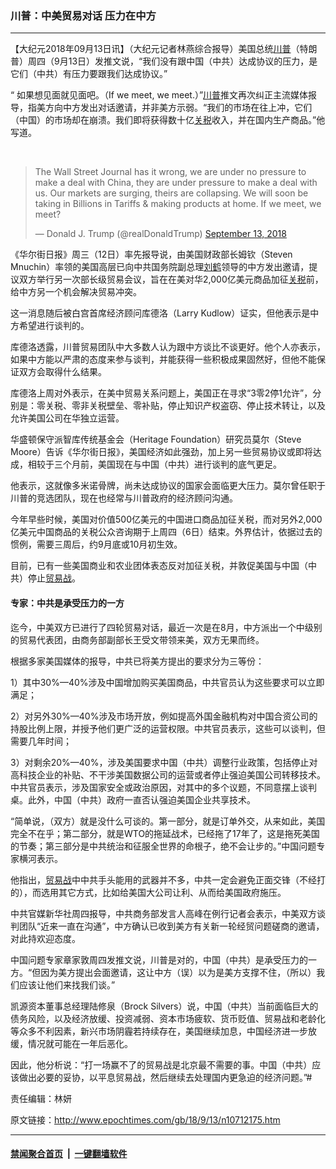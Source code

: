### 川普：中美贸易对话 压力在中方
------------------------

<p>【大纪元2018年09月13日讯】（大纪元记者林燕综合报导）美国总统<a href="http://www.epochtimes.com/gb/tag/%E5%B7%9D%E6%99%AE.html">川普</a>（特朗普）周四（9月13日）发推文说，“我们没有跟中国（中共）达成协议的压力，是它们（中共）有压力要跟我们达成协议。”</p>
<p>“ 如果想见面就见面吧。（If we meet, we meet.）”<a href="http://www.epochtimes.com/gb/tag/%E5%B7%9D%E6%99%AE.html">川普</a>推文再次纠正主流媒体报导，指美方向中方发出对话邀请，并非美方示弱。“我们的市场在往上冲，它们（中国）的市场却在崩溃。我们即将获得数十亿<a href="http://www.epochtimes.com/gb/tag/%E5%85%B3%E7%A8%8E.html">关税</a>收入，并在国内生产商品。”他写道。</p>
</p>
<p>&nbsp;</p>
<blockquote class="twitter-tweet" data-lang="en">
<p dir="ltr" lang="en">The Wall Street Journal has it wrong, we are under no pressure to make a deal with China, they are under pressure to make a deal with us. Our markets are surging, theirs are collapsing. We will soon be taking in Billions in Tariffs &amp; making products at home. If we meet, we meet?</p>
<p>— Donald J. Trump (@realDonaldTrump) <a href="https://twitter.com/realDonaldTrump/status/1040242677877551104?ref_src=twsrc%5Etfw">September 13, 2018</a></p></blockquote>
<p><script async="" src="https://platform.twitter.com/widgets.js" charset="utf-8"></script>
<p>《华尔街日报》周三（12日）率先报导说，由美国财政部长姆钦（Steven Mnuchin）率领的美国高层已向中共国务院副总理<a href="http://www.epochtimes.com/gb/tag/%E5%88%98%E9%B9%A4.html">刘鹤</a>领导的中方发出邀请，提议双方举行另一次部长级贸易会议，旨在在美对华2,000亿美元商品加征<a href="http://www.epochtimes.com/gb/tag/%E5%85%B3%E7%A8%8E.html">关税</a>前，给中方另一个机会解决贸易冲突。</p>
<p>这一消息随后被白宫首席经济顾问库德洛（Larry Kudlow）证实，但他表示是中方希望进行谈判的。</p>
<p>库德洛透露，川普贸易团队中大多数人认为跟中方谈比不谈更好。他个人亦表示，如果中方能以严肃的态度来参与谈判，并能获得一些积极成果固然好，但他不能保证双方会取得什么结果。</p>
<p>库德洛上周对外表示，在美中贸易关系问题上，美国正在寻求“3零2停1允许”，分别是：零关税、零非关税壁垒、零补贴，停止知识产权盗窃、停止技术转让，以及允许美国公司在华独立运营。</p>
<p>华盛顿保守派智库传统基金会（Heritage Foundation）研究员莫尔（Steve Moore）告诉《华尔街日报》，美国经济如此强劲，加上另一些贸易协议或即将达成，相较于三个月前，美国现在与中国（中共）进行谈判的底气更足。</p>
<p>他表示，这就像多米诺骨牌，尚未达成协议的国家会面临更大压力。莫尔曾任职于川普的竞选团队，现在也经常与川普政府的经济顾问沟通。</p>
<p>今年早些时候，美国对价值500亿美元的中国进口商品加征关税，而对另外2,000亿美元中国商品的关税公众咨询期于上周四（6日）结束。外界估计，依据过去的惯例，需要三周后，约9月底或10月初生效。</p>
<p>目前，已有一些美国商业和农业团体表态反对加征关税，并敦促美国与中国（中共）停止<a href="http://www.epochtimes.com/gb/tag/%E8%B4%B8%E6%98%93%E6%88%98.html">贸易战</a>。</p>
<h4>专家：中共是承受压力的一方</h4>
<p>迄今，中美双方已进行了四轮贸易对话，最近一次是在8月，中方派出一个中级别的贸易代表团，由商务部副部长王受文带领来美，双方无果而终。</p>
<p>根据多家美国媒体的报导，中共已将美方提出的要求分为三等份：</p>
<p>1）其中30%—40%涉及中国增加购买美国商品，中共官员认为这些要求可以立即满足；</p>
<p>2）对另外30%—40%涉及市场开放，例如提高外国金融机构对中国合资公司的持股比例上限，并授予他们更广泛的运营权限。中共官员表示，这些可以谈判，但需要几年时间；</p>
<p>3）对剩余20%—40%，涉及美国要求中国（中共）调整行业政策，包括停止对高科技企业的补贴、不干涉美国数据公司的运营或者停止强迫美国公司转移技术。中共官员表示，涉及国家安全或政治原因，对其中的多个议题，不同意摆上谈判桌。此外，中国（中共）政府一直否认强迫美国企业共享技术。</p>
<p>“简单说，（双方）就是没什么可谈的。第一部分，就是订单外交，从来如此，美国完全不在乎；第二部分，就是WTO的拖延战术，已经拖了17年了，这是拖死美国的节奏；第三部分是中共统治和征服全世界的命根子，绝不会让步的。”中国问题专家横河表示。</p>
<p>他指出，<a href="http://www.epochtimes.com/gb/tag/%E8%B4%B8%E6%98%93%E6%88%98.html">贸易战</a>中中共手头能用的武器并不多，中共一定会避免正面交锋（不经打的），而选用其它方式，比如给美国大公司让利、从而给美国政府施压。</p>
<p>中共官媒新华社周四报导，中共商务部发言人高峰在例行记者会表示，中美双方谈判团队“近来一直在沟通”，中方确认已收到美方有关新一轮经贸问题磋商的邀请，对此持欢迎态度。</p>
<p>中国问题专家章家敦周四发推文说，川普是对的，中国（中共）是承受压力的一方。“但因为美方提出会面邀请，这让中方（误）以为是美方支撑不住，（所以）我们应该让他们来找我们谈。”</p>
<p>凯源资本董事总经理陆修泉（Brock Silvers）说，中国（中共）当前面临巨大的债务风险，以及经济放缓、投资减弱、资本市场疲软、货币贬值、贸易战和老龄化等众多不利因素，新兴市场阴霾若持续存在，美国继续加息，中国经济进一步放缓，情况就可能在一年后恶化。</p>
<p>因此，他分析说：“打一场赢不了的贸易战是北京最不需要的事。中国（中共）应该做出必要的妥协，以平息贸易战，然后继续去处理国内更急迫的经济问题。”#</p>
<p>责任编辑：林妍</p>

原文链接：http://www.epochtimes.com/gb/18/9/13/n10712175.htm


------------------------
#### [禁闻聚合首页](https://github.com/gfw-breaker/banned-news/blob/master/README.md) &nbsp;|&nbsp;  [一键翻墙软件](https://github.com/gfw-breaker/nogfw/blob/master/README.md)